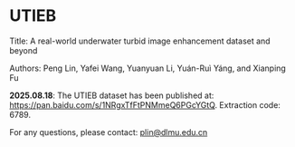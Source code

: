 # UTIEB
Title: A real-world underwater turbid image enhancement dataset and beyond

Authors: Peng Lin, Yafei Wang, Yuanyuan Li, Yuán-Ruì Yáng, and Xianping Fu

**2025.08.18**: 
The UTIEB dataset has been published at: https://pan.baidu.com/s/1NRgxTfFtPNMmeQ6PGcYGtQ. Extraction code: 6789.

For any questions, please contact: plin@dlmu.edu.cn
